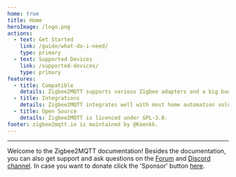 ```yaml
---
home: true
title: Home
heroImage: /logo.png
actions:
  - text: Get Started
    link: /guide/what-do-i-need/
    type: primary
  - text: Supported Devices
    link: /supported-devices/
    type: primary
features:
  - title: Compatible
    details: Zigbee2MQTT supports various Zigbee adapters and a big bunch of devices.
  - title: Integrations
    details: Zigbee2MQTT integrates well with most home automation solution because it uses MQTT.
  - title: Open Source
    details: Zigbee2MQTT is licenced under GPL-3.0.
footer: zigbee2mqtt.io is maintained by @Koenkk.
---
```


<hr>

Welcome to the Zigbee2MQTT documentation! Besides the documentation, you can also get support and ask questions on the [Forum](https://github.com/Koenkk/zigbee2mqtt/discussions) and [Discord channel](https://discord.gg/NyseBeK). In case you want to donate click the 'Sponsor' button [here](https://github.com/Koenkk/zigbee2mqtt).
